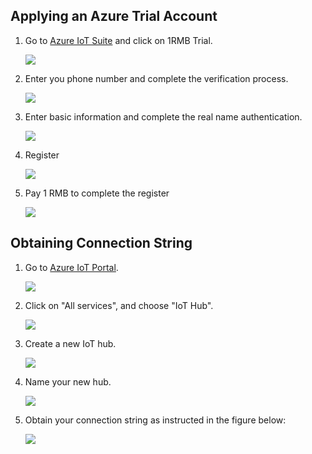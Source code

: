 ## Applying an Azure Trial Account

1. Go to [Azure IoT Suite](https://www.azure.cn/en-us/home/features/iot-suite/) and click on 1RMB Trial.

	![](_static/IoT_Suite.png)
	
2. Enter you phone number and complete the verification process.
	
	![](_static/phone_number.png)

3. Enter basic information and complete the real name authentication.
	
	![](_static/basic_information.png)

4. Register

	![](_static/about_you.png)
	
5. Pay 1 RMB to complete the register

	![](_static/purchase.png)
	
## Obtaining Connection String

1. Go to [Azure IoT Portal](https://portal.azure.cn).

	![](_static/portal.png)

2. Click on "All services", and choose "IoT Hub".

	![](_static/all_service.png)

3. Create a new IoT hub.

	![](_static/new_iot_hub.png)

4. Name your new hub. 

	![](_static/name_iot_hub.png)

5. Obtain your connection string as instructed in the figure below:  

	![](_static/connection_string.png)
